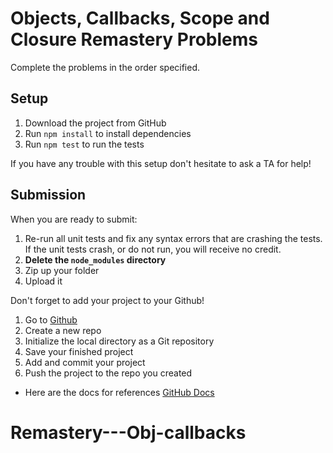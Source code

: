 # Objects, Callbacks, Scope and Closure Remastery Problems

Complete the problems in the order specified.

## Setup

1. Download the project from GitHub
2. Run `npm install` to install dependencies
3. Run `npm test` to run the tests

If you have any trouble with this setup don't hesitate to ask a TA for help!

## Submission

When you are ready to submit:

1. Re-run all unit tests and fix any syntax errors that are crashing the tests.
   If the unit tests crash, or do not run, you will receive no credit.
2. **Delete the `node_modules` directory**
3. Zip up your folder
4. Upload it

Don't forget to add your project to your Github!

1. Go to [Github][github]
2. Create a new repo
3. Initialize the local directory as a Git repository
4. Save your finished project
5. Add and commit your project
6. Push the project to the repo you created

- Here are the docs for references [GitHub Docs][GitHub Docs]

[github]: https://github.com/
[GitHub Docs]: https://docs.github.com/en/free-pro-team@latest/github/importing-your-projects-to-github/adding-an-existing-project-to-github-using-the-command-line
# Remastery---Obj-callbacks
